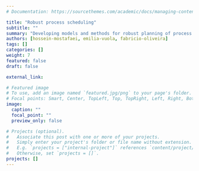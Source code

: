 ```yaml
---
# Documentation: https://sourcethemes.com/academic/docs/managing-content/

title: "Robust process scheduling"
subtitle: ""
summary: "Developing models and methods for robust planning of process systems"
authors: [hossein-mostafaei, emilia-vuola, fabricio-oliveira]
tags: []
categories: []
weight: 7
featured: false
draft: false

external_link: 

# Featured image
# To use, add an image named `featured.jpg/png` to your page's folder.
# Focal points: Smart, Center, TopLeft, Top, TopRight, Left, Right, BottomLeft, Bottom, BottomRight.
image:
  caption: ""
  focal_point: ""
  preview_only: false

# Projects (optional).
#   Associate this post with one or more of your projects.
#   Simply enter your project's folder or file name without extension.
#   E.g. `projects = ["internal-project"]` references `content/project/deep-learning/index.md`.
#   Otherwise, set `projects = []`.
projects: []
---
```

